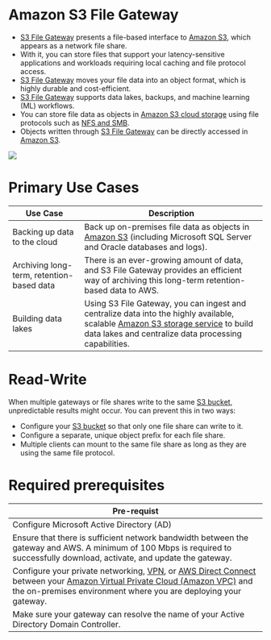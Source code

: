 # Amazon S3 File Gateway
- [S3 File Gateway](https://aws.amazon.com/storagegateway/file/s3/) presents a file-based interface to [Amazon S3](../3_ObjectStorageS3/Readme.md), which appears as a network file share.
- With it, you can store files that support your latency-sensitive applications and workloads requiring local caching and file protocol access.
- [S3 File Gateway]() moves your file data into an object format, which is highly durable and cost-efficient.
- [S3 File Gateway]() supports data lakes, backups, and machine learning (ML) workflows.
- You can store file data as objects in [Amazon S3 cloud storage](../3_ObjectStorageS3/Readme.md) using file protocols such as [NFS and SMB](../Network-Protocols.md).
- Objects written through [S3 File Gateway]() can be directly accessed in [Amazon S3](../3_ObjectStorageS3/Readme.md).

![](https://d1.awsstatic.com/cloud-storage/Amazon%20S3%20File%20Gateway%20How%20It%20Works%20Diagram.96e9f7180c6ec8b6212b4d6fadc4a9ac4507b421.png)

# Primary Use Cases

| Use Case                                  | Description                                                                                                                                                                                                                |
|-------------------------------------------|----------------------------------------------------------------------------------------------------------------------------------------------------------------------------------------------------------------------------|
| Backing up data to the cloud              | Back up on-premises file data as objects in [Amazon S3](../3_ObjectStorageS3/Readme.md) (including Microsoft SQL Server and Oracle databases and logs).                                                                    |
| Archiving long-term, retention-based data | There is an ever-growing amount of data, and S3 File Gateway provides an efficient way of archiving this long-term retention-based data to AWS.                                                                            |
| Building data lakes                       | Using S3 File Gateway, you can ingest and centralize data into the highly available, scalable [Amazon S3 storage service](../3_ObjectStorageS3/Readme.md) to build data lakes and centralize data processing capabilities. |

# Read-Write
When multiple gateways or file shares write to the same [S3 bucket](../3_ObjectStorageS3/Readme.md), unpredictable results might occur. You can prevent this in two ways:
- Configure your [S3 bucket](../3_ObjectStorageS3/Readme.md) so that only one file share can write to it.
- Conﬁgure a separate, unique object preﬁx for each ﬁle share.
- Multiple clients can mount to the same file share as long as they are using the same file protocol.

# Required prerequisites

| Pre-requist                                                                                                                                                                                                                                                                                                                                                                                                                                     |
|-------------------------------------------------------------------------------------------------------------------------------------------------------------------------------------------------------------------------------------------------------------------------------------------------------------------------------------------------------------------------------------------------------------------------------------------------|
| Configure Microsoft Active Directory (AD)                                                                                                                                                                                                                                                                                                                                                                                                       |
| Ensure that there is sufficient network bandwidth between the gateway and AWS. A minimum of 100 Mbps is required to successfully download, activate, and update the gateway.                                                                                                                                                                                                                                                                    |
| Configure your private networking, [VPN](../../1_NetworkingAndContentDelivery/4_HybridConnectivity/AWSSiteToSiteVPN.md), or [AWS Direct Connect](../../1_NetworkingAndContentDelivery/4_HybridConnectivity/AWSDirectConnect.md) between your [Amazon Virtual Private Cloud (Amazon VPC)](../../1_NetworkingAndContentDelivery/3_NetworkFoundationsVPC/Readme.md) and the on-premises environment where you are deploying your gateway. |
| Make sure your gateway can resolve the name of your Active Directory Domain Controller.                                                                                                                                                                                                                                                                                                                                                         |
